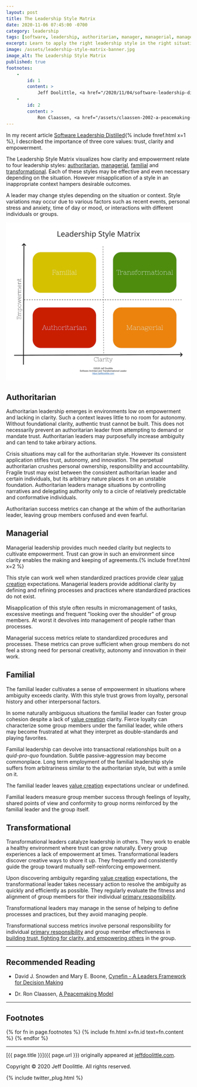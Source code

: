 ```yaml
---
layout: post
title: The Leadership Style Matrix
date: 2020-11-06 07:45:00 -0700
category: leadership
tags: [software, leadership, authoritarian, manager, managerial, management, family, familial, transform, transformational]
excerpt: Learn to apply the right leadership style in the right situation.
image: /assets/leadership-style-matrix-banner.jpg
image_alt: The Leadership Style Matrix
published: true
footnotes:
    -
        id: 1
        content: >
            Jeff Doolittle, <a href="/2020/11/04/software-leadership-distilled/">Software Leadership Distilled</a>.
    -
        id: 2
        content: >
            Ron Claassen, <a href="/assets/claassen-2002-a-peacemaking-model.pdf" target="_blank">A Peacemaking Model</a>. Original at <a href="http://www.rpforschools.net/articles/Theory/Claassen%202002%20A%20Peacemaking%20Model.pdf" target="_blank">http://www.rpforschools.net/articles/Theory/Claassen%202002%20A%20Peacemaking%20Model.pdf</a>.
---
```


In my recent article [Software Leadership Distilled](/2020/11/04/software-leadership-distilled/){% include fnref.html x=1 %}, I described the importance of three core values: trust, clarity and empowerment.

The Leadership Style Matrix visualizes how clarity and empowerment relate to four leadership styles: [authoritarian](#authoritarian), [managerial](#managerial), [familial](#familial) and [transformational](#transformational). Each of these styles may be effective and even necessary depending on the situation. However misapplication of a style in an inappropriate context hampers desirable outcomes.

A leader may change styles depending on the situation or context. Style variations may occur due to various factors such as recent events, personal stress and anxiety, time of day or mood, or interactions with different individuals or groups.

![The Leadership Style Matrix](/assets/leadership-style-matrix-1440.jpg)

## Authoritarian

Authoritarian leadership emerges in environments low on empowerment and lacking in clarity. Such a context leaves little to no room for autonomy. Without foundational clarity, authentic trust cannot be built. This does not necessarily prevent an authoritarian leader from attempting to demand or mandate trust. Authoritarian leaders may purposefully increase ambiguity and can tend to take arbirary actions.

Crisis situations may call for the authoritarian style. However its consistent application stifles trust, autonomy, and innovation. The perpetual authoritarian crushes personal ownership, responsibility and accountability. Fragile trust may exist between the consistent authoritarian leader and certain individuals, but its arbitrary nature places it on an unstable foundation. Authoritarian leaders manage situations by controlling narratives and delegating authority only to a circle of relatively predictable and conformative individuals.

Authoritarian success metrics can change at the whim of the authoritarian leader, leaving group members confused and even fearful.

## Managerial

Managerial leadership provides much needed clarity but neglects to cultivate empowerment. Trust can grow in such an environment since clarity enables the making and keeping of agreements.{% include fnref.html x=2 %}

This style can work well when standardized practices provide clear [value creation](/2020/11/04/software-leadership-distilled#value-creators) expectations. Managerial leaders provide additional clarity by defining and refining processes and practices where standardized practices do not exist.

Misapplication of this style often results in micromanagement of tasks, excessive meetings and frequent "looking over the shoulder" of group members. At worst it devolves into management of people rather than processes.

Managerial success metrics relate to standardized procedures and processes. These metrics can prove sufficient when group members do not feel a strong need for personal creativity, autonomy and innovation in their work.

## Familial

The familial leader cultivates a sense of empowerment in situations where ambiguity exceeds clarity. With this style trust grows from loyalty, personal history and other interpersonal factors.

In some naturally ambiguous situations the familial leader can foster group cohesion despite a lack of [value creation](/2020/11/04/software-leadership-distilled#value-creators) clarity. Fierce loyalty can characterize some group members under the familial leader, while others may become frustrated at what they interpret as double-standards and playing favorites.

Familial leadership can devolve into transactional relationships built on a *quid-pro-quo* foundation. Subtle passive-aggression may become commonplace. Long term employment of the familial leadership style suffers from arbitrariness similar to the authoritarian style, but with a smile on it.

The familial leader leaves [value creation](/2020/11/04/software-leadership-distilled#value-creators) expectations unclear or undefined.

Familial leaders measure group member success through feelings of loyalty, shared points of view and conformity to group norms reinforced by the familial leader and the group itself.

## Transformational

Transformational leaders catalyze leadership in others. They work to enable a healthy environment where trust can grow naturally. Every group experiences a lack of empowerment at times. Transformational leaders discover creative ways to shore it up. They frequently and consistently guide the group toward mutually self-reinforcing empowerment.

Upon discovering ambiguity regarding [value creation](/2020/11/04/software-leadership-distilled#value-creators) expectations, the transformational leader takes necessary action to resolve the ambiguity as quickly and efficiently as possible. They regularly evaluate the fitness and alignment of group members for their individual [primary responsibility](/2020/11/04/software-leadership-distilled#primary-responsibilities).

Transformational leaders may manage in the sense of helping to define processes and practices, but they avoid managing people.

Transformational success metrics involve personal responsibility for individual [primary responsibility](/2020/11/04/software-leadership-distilled#primary-responsibilities) and group member effectiveness in [building trust, fighting for clarity, and empowering others](/2020/11/04/software-leadership-distilled#core-values) in the group.

___

## Recommended Reading

- David J. Snowden and Mary E. Boone, [Cynefin - A Leaders Framework for Decision Making](https://hbr.org/2007/11/a-leaders-framework-for-decision-making)

- Dr. Ron Claassen, [A Peacemaking Model](/assets/claassen-2002-a-peacemaking-model.pdf)

___

## Footnotes

{% for fn in page.footnotes %}
{% include fn.html x=fn.id text=fn.content %}
{% endfor %}

___

[{{ page.title }}]({{ page.url }}) originally appeared at [jeffdoolittle.com](https://jeffdoolittle.com/).

Copyright © 2020 Jeff Doolittle. All rights reserved.

{% include twitter_plug.html %}
